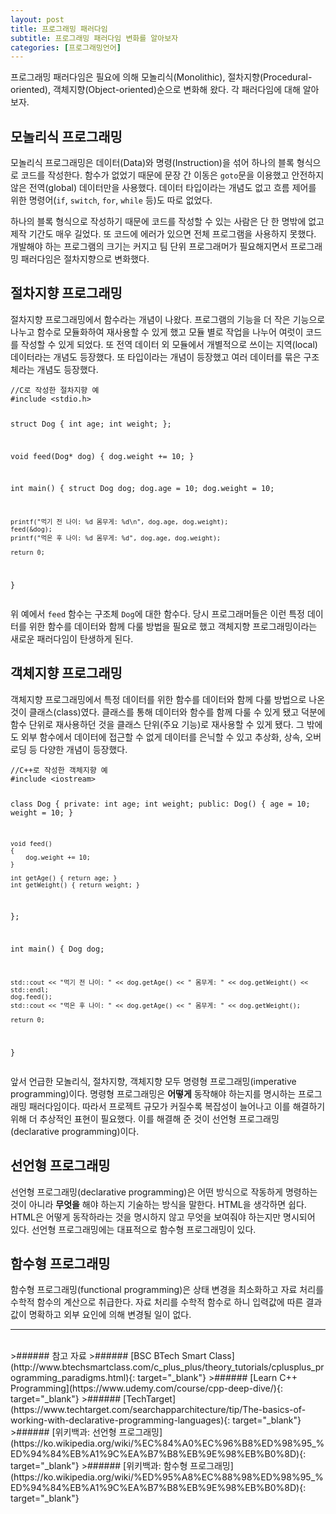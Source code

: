 ```yaml
---
layout: post
title: 프로그래밍 패러다임
subtitle: 프로그래밍 패러다임 변화를 알아보자
categories: [프로그래밍언어]
---
```


프로그래밍 패러다임은 필요에 의해 모놀리식(Monolithic), 절차지향(Procedural-oriented), 객체지향(Object-oriented)순으로 변화해 왔다. 각 패러다임에 대해 알아보자.

<h2 class="section-heading">모놀리식 프로그래밍</h2>
모놀리식 프로그래밍은 데이터(Data)와 명령(Instruction)을 섞어 하나의 블록 형식으로 코드를 작성한다. 함수가 없었기 때문에 문장 간 이동은 <code>goto</code>문을 이용했고 안전하지 않은 전역(global) 데이터만을 사용했다. 데이터 타입이라는 개념도 없고 흐름 제어를 위한 명령어(<code>if</code>, <code>switch</code>, <code>for</code>, <code>while</code> 등)도 따로 없었다.

하나의 블록 형식으로 작성하기 때문에 코드를 작성할 수 있는 사람은 단 한 명밖에 없고 제작 기간도 매우 길었다. 또 코드에 에러가 있으면 전체 프로그램을 사용하지 못했다. 개발해야 하는 프로그램의 크기는 커지고 팀 단위 프로그래머가 필요해지면서 프로그래밍 패러다임은 절차지향으로 변화했다.

<h2 class="section-heading">절차지향 프로그래밍</h2>
절차지향 프로그래밍에서 함수라는 개념이 나왔다. 프로그램의 기능을 더 작은 기능으로 나누고 함수로 모듈화하여 재사용할 수 있게 했고 모듈 별로 작업을 나누어 여럿이 코드를 작성할 수 있게 되었다. 또 전역 데이터 외 모듈에서 개별적으로 쓰이는 지역(local) 데이터라는 개념도 등장했다. 또 타입이라는 개념이 등장했고 여러 데이터를 묶은 구조체라는 개념도 등장했다.
<pre><code class="c">//C로 작성한 절차지향 예
#include &lt;stdio.h&gt;

struct Dog
{
    int age;
    int weight;
};

void feed(Dog* dog)
{
    dog.weight += 10;
}

int main()
{
    struct Dog dog;
    dog.age = 10;
    dog.weight = 10;

    printf("먹기 전 나이: %d 몸무게: %d\n", dog.age, dog.weight);
    feed(&dog);
    printf("먹은 후 나이: %d 몸무게: %d", dog.age, dog.weight);

    return 0;
}</code></pre>
위 예에서 <code>feed</code> 함수는 구조체 <code>Dog</code>에 대한 함수다. 당시 프로그래머들은 이런 특정 데이터를 위한 함수를 데이터와 함께 다룰 방법을 필요로 했고 객체지향 프로그래밍이라는 새로운 패러다임이 탄생하게 된다.

<h2 class="section-heading">객체지향 프로그래밍</h2>
객체지향 프로그래밍에서 특정 데이터를 위한 함수를 데이터와 함께 다룰 방법으로 나온 것이 클래스(class)였다. 클래스를 통해 데이터와 함수를 함께 다룰 수 있게 됐고 덕분에 함수 단위로 재사용하던 것을 클래스 단위(주요 기능)로 재사용할 수 있게 됐다. 그 밖에도 외부 함수에서 데이터에 접근할 수 없게 데이터를 은닉할 수 있고 추상화, 상속, 오버로딩 등 다양한 개념이 등장했다.
<pre><code class="cpp">//C++로 작성한 객체지향 예
#include &lt;iostream&gt;

class Dog
{
private:
    int age;
    int weight;
public:
    Dog()
    {
        age = 10;
        weight = 10;
    }

    void feed()
    {
        dog.weight += 10;
    }

    int getAge() { return age; }
    int getWeight() { return weight; }
};

int main()
{
    Dog dog;

    std::cout << "먹기 전 나이: " << dog.getAge() << " 몸무게: " << dog.getWeight() << std::endl;
    dog.feed();
    std::cout << "먹은 후 나이: " << dog.getAge() << " 몸무게: " << dog.getWeight();

    return 0;
}</code></pre>
앞서 언급한 모놀리식, 절차지향, 객체지향 모두 명령형 프로그래밍(imperative programming)이다. 명령형 프로그래밍은 **어떻게** 동작해야 하는지를 명시하는 프로그래밍 패러다임이다. 따라서 프로젝트 규모가 커질수록 복잡성이 늘어나고 이를 해결하기 위해 더 추상적인 표현이 필요했다. 이를 해결해 준 것이 선언형 프로그래밍(declarative programming)이다.

## 선언형 프로그래밍

선언형 프로그래밍(declarative programming)은 어떤 방식으로 작동하게 명령하는 것이 아니라 **무엇을** 해야 하는지 기술하는 방식을 말한다. HTML을 생각하면 쉽다. HTML은 어떻게 동작하라는 것을 명시하지 않고 무엇을 보여줘야 하는지만 명시되어 있다. 선언형 프로그래밍에는 대표적으로 함수형 프로그래밍이 있다.

## 함수형 프로그래밍

함수형 프로그래밍(functional programming)은 상태 변경을 최소화하고 자료 처리를 수학적 함수의 계산으로 취급한다. 자료 처리를 수학적 함수로 하니 입력값에 따른 결과값이 명확하고 외부 요인에 의해 변경될 일이 없다. 

---

<br>
>###### 참고 자료
>###### [BSC BTech Smart Class](http://www.btechsmartclass.com/c_plus_plus/theory_tutorials/cplusplus_programming_paradigms.html){: target="_blank"}
>###### [Learn C++ Programming](https://www.udemy.com/course/cpp-deep-dive/){: target="_blank"}
>###### [TechTarget](https://www.techtarget.com/searchapparchitecture/tip/The-basics-of-working-with-declarative-programming-languages){: target="_blank"}
>###### [위키백과: 선언형 프로그래밍](https://ko.wikipedia.org/wiki/%EC%84%A0%EC%96%B8%ED%98%95_%ED%94%84%EB%A1%9C%EA%B7%B8%EB%9E%98%EB%B0%8D){: target="_blank"}
>###### [위키백과: 함수형 프로그래밍](https://ko.wikipedia.org/wiki/%ED%95%A8%EC%88%98%ED%98%95_%ED%94%84%EB%A1%9C%EA%B7%B8%EB%9E%98%EB%B0%8D){: target="_blank"}

